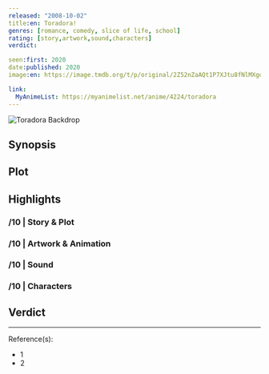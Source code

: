 ```yaml
---
released: "2008-10-02"
title:en: Toradora!
genres: [romance, comedy, slice of life, school]
rating: [story,artwork,sound,characters]
verdict:

seen:first: 2020
date:published: 2020
image:en: https://image.tmdb.org/t/p/original/2Z52nZaAQt1P7XJtu8fNlMXgdps.jpg

link:
  MyAnimeList: https://myanimelist.net/anime/4224/toradora
---
```


![Toradora Backdrop](https://image.tmdb.org/t/p/original/82hAXKATyuldbt4PxSNnHHy2BVO.jpg)

## Synopsis

## Plot

## Highlights

### /10 | Story & Plot

### /10 | Artwork & Animation

### /10 | Sound

### /10 | Characters

## Verdict

<!-- SPOILERS -->

<!-- CLOSING -->

---
Reference(s):

- 1
- 2

